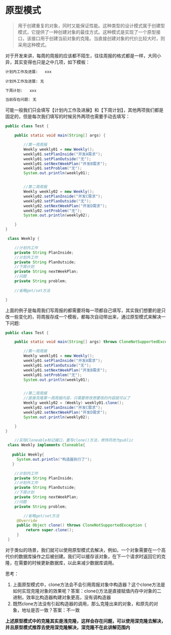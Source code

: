 # 原型模式

> 用于创建重复的对象，同时又能保证性能。这种类型的设计模式属于创建型模式，它提供了一种创建对象的最佳方式。这种模式是实现了一个原型接口，该接口用于创建当前对象的克隆。当直接创建对象的代价比较大时，则采用这种模式。

对于开发来讲，每周的周报的应该都不陌生，往往周报的格式都是一样，大同小异，其实变得也只是之中几项，如下模板：

````xml
计划内工作及进展:	xxx
 
计划外工作及进展: 无

下周计划:	xxx

当前存在问题: 无

````

可能一般我们只会填写【计划内工作及进展】和【下周计划】，其他两项我们都是固定的，但是每次我们填写的时候另外两项也需要手动去填写：

````java
public class Test {

    public static void main(String[] args) {

        //第一周周报
        Weekly weekly01 = new Weekly();
        weekly01.setPlanInside("开发A需求");
        weekly01.setPlanOutside("无");
        weekly01.setNextWeekPlan("开发B需求");
        weekly01.setProblem("无");
        System.out.println(weekly01);


        //第二周周报
        Weekly weekly02 = new Weekly();
        weekly02.setPlanInside("开发C需求");
        weekly02.setPlanOutside("无");
        weekly02.setNextWeekPlan("开发D需求");
        weekly02.setProblem("无");
        System.out.println(weekly02);

    }
}

 class Weekly {

    //计划内工作
    private String PlanInside;
    //计划外工作
    private String PlanOutside;
    //下周计划
    private String nextWeekPlan;
    //问题
    private String problem;
		
   	//省略get/set方法

}
````

上面的例子是每周我们写周报的都需要将每一项都自己填写，其实我们想要的是只改一些变化的，将周报存成一个模板，都每次自动带出来，通过原型模式来解决一下问题:

````java
public class Test {

    public static void main(String[] args) throws CloneNotSupportedException {

        //第一周周报
        Weekly weekly01 = new Weekly();
        weekly01.setPlanInside("开发A需求");
        weekly01.setPlanOutside("无");
        weekly01.setNextWeekPlan("开发B需求");
        weekly01.setProblem("无");
        System.out.println(weekly01);


        //第二周周报
        //直接克隆第一周周报内容，只需要修改想要改的内容就可以了
        Weekly weekly02 = (Weekly) weekly01.clone();
        weekly02.setPlanInside("开发C需求");
        weekly02.setNextWeekPlan("开发D需求");
        System.out.println(weekly02);

    }
}

	//实现Cloneable标记接口，重写clone()方法，修饰符改为public
 class Weekly implements Cloneable{
   
   public Weekly{
     System.out.println("构造器执行了");
   }

    //计划内工作
    private String PlanInside;
    //计划外工作
    private String PlanOutside;
    //下周计划
    private String nextWeekPlan;
    //问题
    private String problem;

		//省略get/set方法
     @Override
     public Object clone() throws CloneNotSupportedException {
         return super.clone();
     }
 }
````



对于类似的场景，我们就可以使用原型模式去解决，例如，一个对象需要在一个高代价的数据库操作之后被创建。我们可以缓存该对象，在下一个请求时返回它的克隆，在需要的时候更新数据库，以此来减少数据库调用。

思考：

1. 上面原型模式中，clone方法会不会引用周报对象中构造器？这个clone方法是如何实现克隆对象的效果呢？答案：clone()方法是直接赋值内存中对象的二进制，效率比构造器构建对象更高，没有调构造器
2. 既然clone方法没有引起构造器的调用，那么克隆出来的对象，和原先的对象，地址是否一致？答案：不一致

**上述原型模式中的克隆其实是浅克隆，这样会存在问题，可以使用深克隆去解决，并且原型模式推荐去使用深克隆解决，深克隆不在此讲解范围内**

